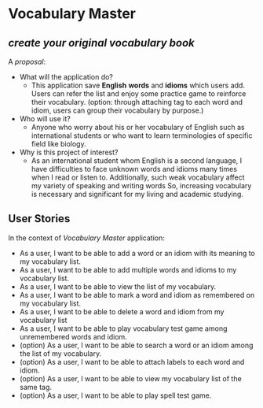 # Vocabulary Master

## *create your original vocabulary book*

A *proposal*:
- What will the application do?
    - This application save **English** **words** and **idioms** which users add. 
    Users can refer the list and enjoy some practice game to reinforce their vocabulary. 
    (option: through attaching tag to each word and idiom, users can group their vocabulary by purpose.)
- Who will use it?
    - Anyone who worry about his or her vocabulary of English such as international students or 
    who want to learn terminologies of specific field like biology.
- Why is this project of interest?
    - As an international student whom English is a second language, I have difficulties to face unknown words and idioms 
    many times when I read or listen to. Additionally, such weak vocabulary affect my variety of speaking and writing words
    So, increasing vocabulary is necessary and significant for my living and academic studying.

## User Stories
In the context of *Vocabulary Master* application:
- As a user, I want to be able to add a word or an idiom with its meaning to my vocabulary list.
- As a user, I want to be able to add multiple words and idioms to my vocabulary list.
- As a user, I want to be able to view the list of my vocabulary.
- As a user, I want to be able to mark a word and idiom as remembered on my vocabulary list.
- As a user, I want to be able to delete a word and idiom from my vocabulary list
- As a user, I want to be able to play vocabulary test game among unremembered words and idiom.
- (option) As a user, I want to be able to search a word or an idiom among the list of my vocabulary.
- (option) As a user, I want to be able to attach labels to each word and idiom.
- (option) As a user, I want to be able to view my vocabulary list of the same tag.
- (option) As a user, I want to be able to play spell test game.